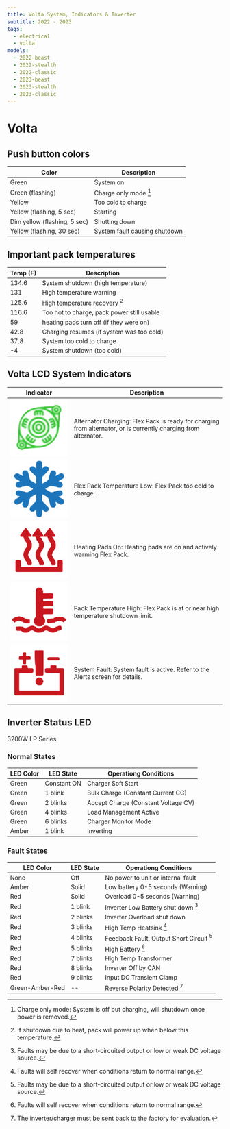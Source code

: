 ```yaml
---
title: Volta System, Indicators & Inverter
subtitle: 2022 - 2023
tags:
  - electrical
  - volta
models:
  - 2022-beast
  - 2022-stealth
  - 2022-classic
  - 2023-beast
  - 2023-stealth
  - 2023-classic
---
```


# Volta

## Push button colors

| Color                        | Description                   |
| ---------------------------- | ----------------------------- |
| Green                        | System on                     |
| Green (flashing)             | Charge only mode [^button-1]  |
| Yellow                       | Too cold to charge            |
| Yellow (flashing, 5 sec)     | Starting                      |
| Dim yellow (flashing, 5 sec) | Shutting down                 |
| Yellow (flashing, 30 sec)    | System fault causing shutdown |

[^button-1]: Charge only mode: System is off but charging, will shutdown once power is removed.

## Important pack temperatures

| Temp (F) | Description                                |
| -------- | ------------------------------------------ |
| 134.6    | System shutdown (high temperature)         |
| 131      | High temperature warning                   |
| 125.6    | High temperature recovery [^temp-1]        |
| 116.6    | Too hot to charge, pack power still usable |
| 59       | heating pads turn off (if they were on)    |
| 42.8     | Charging resumes (if system was too cold)  |
| 37.8     | System too cold to charge                  |
| -4       | System shutdown (too cold)                 |

[^temp-1]: If shutdown due to heat, pack will power up when below this temperature.

## Volta LCD System Indicators

| Indicator                                         | Description                                                                                                     |
| ------------------------------------------------- | --------------------------------------------------------------------------------------------------------------- |
| ![](images/volta-system-indicator-alternator.png) | Alternator Charging: Flex Pack is ready for charging from alternator, or is currently charging from alternator. |
| ![](images/volta-system-indicator-cold.png)       | Flex Pack Temperature Low: Flex Pack too cold to charge.                                                        |
| ![](images/volta-system-indicator-heating.png)    | Heating Pads On: Heating pads are on and actively warming Flex Pack.                                            |
| ![](images/volta-system-indicator-hot.png)        | Pack Temperature High: Flex Pack is at or near high temperature shutdown limit.                                 |
| ![](images/volta-system-indicator-fault.png)      | System Fault: System fault is active. Refer to the Alerts screen for details.                                   |

## Inverter Status LED

3200W LP Series

### Normal States

| LED Color | LED State   | Operationg Conditions               |
| --------- | ----------- | ----------------------------------- |
| Green     | Constant ON | Charger Soft Start                  |
| Green     | 1 blink     | Bulk Charge (Constant Current CC)   |
| Green     | 2 blinks    | Accept Charge (Constant Voltage CV) |
| Green     | 4 blinks    | Load Management Active              |
| Green     | 6 blinks    | Charger Monitor Mode                |
| Amber     | 1 blink     | Inverting                           |

### Fault States

| LED Color       | LED State | Operationg Conditions                           |
| --------------- | --------- | ----------------------------------------------- |
| None            | Off       | No power to unit or internal fault              |
| Amber           | Solid     | Low battery 0-5 seconds (Warning)               |
| Red             | Solid     | Overload 0-5 seconds (Warning)                  |
| Red             | 1 blink   | Inverter Low Battery shut down [^fault-2]       |
| Red             | 2 blinks  | Inverter Overload shut down                     |
| Red             | 3 blinks  | High Temp Heatsink [^fault-1]                   |
| Red             | 4 blinks  | Feedback Fault, Output Short Circuit [^fault-2] |
| Red             | 5 blinks  | High Battery [^fault-1]                         |
| Red             | 7 blinks  | High Temp Transformer                           |
| Red             | 8 blinks  | Inverter Off by CAN                             |
| Red             | 9 blinks  | Input DC Transient Clamp                        |
| Green-Amber-Red | --        | Reverse Polarity Detected [^fault-3]            |

[^fault-1]: Faults will self recover when conditions return to normal range.
[^fault-2]: Faults may be due to a short-circuited output or low or weak DC voltage source.
[^fault-3]: The inverter/charger must be sent back to the factory for evaluation.
